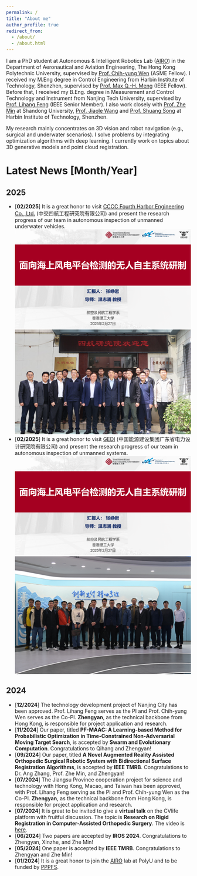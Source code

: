 ```yaml
---
permalink: /
title: "About me"
author_profile: true
redirect_from: 
  - /about/
  - /about.html
---
```


I am a PhD student at Autonomous & Intelligent Robotics Lab ([AIRO](https://github.com/HKPolyU-UAV)) in the Department of Aeronautical and Aviation Engineering, The Hong Kong Polytechnic University, supervised by [Prof. Chih-yung Wen](https://www.polyu.edu.hk/aae/people/academic-staff/ir-prof-wen-chih-yung/) (ASME Fellow). 
I received my M.Eng degree in Control Engineering from Harbin Institute of Technology, Shenzhen, supervised by [Prof. Max Q.-H. Meng](https://faculty.sustech.edu.cn/mengqh/) (IEEE Fellow).
Before that,  I received my B.Eng. degree in Measurement and Control Technology and Instrument from Nanjing Tech University, supervised by [Prof. Lihang Feng](https://eecs.njtech.edu.cn/info/1133/4859.htm) (IEEE Senior Member).
I also work closely with [Prof. Zhe Min](https://sucro.sdu.edu.cn/info/1012/1491.htm) at Shandong University, [Prof. Jiaole Wang](https://faculty.hitsz.edu.cn/jlwang) and [Prof. Shuang Song](https://faculty.hitsz.edu.cn/songshuang) at Harbin Institute of Technology, Shenzhen.

My research mainly concentrates on 3D vision and robot navigation (e.g., surgical and underwater scenarios). I solve problems by integrating optimization algorithms with deep learning. 
I currently work on topics about 3D generative models and point cloud registration.

# Latest News [Month/Year]
## 2025
- [**02/2025**] It is a great honor to visit [CCCC Fourth Harbor Engineering Co., Ltd.](https://etr.cccc4.com/) (中交四航工程研究院有限公司) and present the research progress of our team in autonomous inspection of unmanned underwater vehicles. ![Photo1](https://github.com/sam-zyzhang/sam-zyzhang.github.io/blob/6bf33147eebaa4f565bf31d5e6cda3c24a17d999/images/GEDI_2.png) ![Photo2](https://github.com/sam-zyzhang/sam-zyzhang.github.io/blob/master/images/CCCC_1.jpg) 
- [**02/2025**] It is a great honor to visit [GEDI](http://www.gedi.com.cn/) (中国能源建设集团广东省电力设计研究院有限公司) and present the research progress of our team in autonomous inspection of unmanned systems.![Photo1](https://github.com/sam-zyzhang/sam-zyzhang.github.io/blob/6bf33147eebaa4f565bf31d5e6cda3c24a17d999/images/GEDI_2.png) ![Photo2](https://github.com/sam-zyzhang/sam-zyzhang.github.io/blob/master/images/GEDI_1.jpg)

## 2024
- [**12/2024**] The technology development project of Nanjing City has been approved. Prof. Lihang Feng serves as the PI and Prof. Chih-yung Wen serves as the Co-PI. **Zhengyan**, as the technical backbone from Hong Kong, is responsible for project application and research.
- [**11/2024**] Our paper, titled **PF-MAAC: A Learning-based Method for Probabilistic Optimization in Time-Constrained Non-Adversarial Moving Target Search**, is accepted by **Swarm and Evolutionary Computation**. Congratulations to Qihang and Zhengyan!
- [**09/2024**] Our paper, titled **A Novel Augmented Reality Assisted Orthopedic Surgical Robotic System with Bidirectional Surface Registration Algorithms**, is accepted by **IEEE TMRB**. Congratulations to Dr. Ang Zhang, Prof. Zhe Min, and Zhengyan!
- [**07/2024**] The Jiangsu Province cooperation project for science and technology with Hong Kong, Macao, and Taiwan has been approved, with Prof. Lihang Feng serving as the PI and Prof. Chih-yung Wen as the Co-PI. **Zhengyan**, as the technical backbone from Hong Kong, is responsible for project application and research.
- [**07/2024**] It is great to be invited to give a **virtual talk** on the CVlife platform with fruitful discussion. The topic is **Research on Rigid Registration in Computer-Assisted Orthopedic Surgery**. The video is [here](https://www.bilibili.com/video/BV1Yi421a7mo/?share_source=copy_web&vd_source=5a1b7ff0a8e5215f697301caaa7152b5). 
- [**06/2024**] Two papers are accepted by **IROS 2024**. Congratulations to Zhengyan, Xinzhe, and Zhe Min!
- [**05/2024**] One paper is accepted by **IEEE TMRB**. Congratulations to Zhengyan and Zhe Min!
- [**01/2024**] It is a great honor to join the [AIRO](https://github.com/HKPolyU-UAV) lab at PolyU and to be funded by [PPPFS](https://www.polyu.edu.hk/gs/prospective-students/fellowship-scholarship-schemes/).
